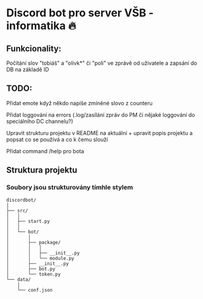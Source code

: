 # Discord bot pro server VŠB - informatika :fire:

## Funkcionality:
Počítání slov "tobiáš" a "olivk*" či "poli" ve zprávě od uživatele a zapsání do DB na základě ID

## TODO: 
Přidat emote když někdo napíše zmíněné slovo z counteru

Přidat loggování na errors (.log/zasílání zpráv do PM či nějaké loggování do speciálního DC channelu?)

Upravit strukturu projektu v README na aktuální + upravit popis projektu a popsat co se používá a co k čemu slouží 

Přidat command /help pro bota

## Struktura projektu
### Soubory jsou strukturovány tímhle stylem
```
discordbot/
│
├── src/
│   │
│   ├── start.py
│   │
│   └── bot/
│       │   
│       ├── package/
│       │   │
│       │   ├── __init__.py
│       │   └── module.py
│       ├── __init__.py
│       ├── bot.py
│       └── token.py
└── data/
    │
    └── conf.json
```
